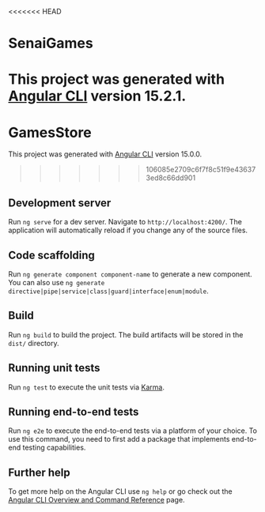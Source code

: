 <<<<<<< HEAD
# SenaiGames

This project was generated with [Angular CLI](https://github.com/angular/angular-cli) version 15.2.1.
=======
# GamesStore

This project was generated with [Angular CLI](https://github.com/angular/angular-cli) version 15.0.0.
>>>>>>> 106085e2709c6f7f8c51f9e436373ed8c66dd901

## Development server

Run `ng serve` for a dev server. Navigate to `http://localhost:4200/`. The application will automatically reload if you change any of the source files.

## Code scaffolding

Run `ng generate component component-name` to generate a new component. You can also use `ng generate directive|pipe|service|class|guard|interface|enum|module`.

## Build

Run `ng build` to build the project. The build artifacts will be stored in the `dist/` directory.

## Running unit tests

Run `ng test` to execute the unit tests via [Karma](https://karma-runner.github.io).

## Running end-to-end tests

Run `ng e2e` to execute the end-to-end tests via a platform of your choice. To use this command, you need to first add a package that implements end-to-end testing capabilities.

## Further help

To get more help on the Angular CLI use `ng help` or go check out the [Angular CLI Overview and Command Reference](https://angular.io/cli) page.

